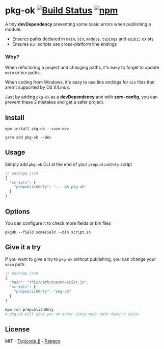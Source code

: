 # pkg-ok [![Build Status](https://travis-ci.org/typicode/pkg-ok.svg?branch=master)](https://travis-ci.org/typicode/pkg-ok) [![npm](https://img.shields.io/npm/v/pkg-ok.svg)](https://www.npmjs.com/package/pkg-ok)

A tiny __devDependency__ preventing some basic errors when publishing a module:

* Ensures paths declared in `main`, `bin`, `module`, `typings` and `es2015` exists
* Ensures `bin` scripts use cross-platform line endings

### Why?

When refactoring a project and changing paths, it's easy to forget to update `main` or `bin` paths.

When coding from Windows, it's easy to use line endings for `bin` files that aren't supported by OS X/Linux.

Just by adding `pkg-ok` as a __devDependency__ and with __zero-config__, you can prevent these 2 mistakes and get a safer project.

## Install

```
npm install pkg-ok --save-dev
```

```
yarn add pkg-ok --dev
```

## Usage

Simply add `pkg-ok` CLI at the end of your `prepublishOnly` script

```js
// package.json
{
  "scripts": {
    "prepublishOnly": "... && pkg-ok"
  }
}
```

## Options

You can configure it to check more fields or bin files

```
pkgOk --field someField --bin script.sh
```

## Give it a try

If you want to give a try to `pkg-ok` without publishing, you can change your `main` path:

```js
// package.json
{
  "main": "this/path/doesnt/exist.js",
  "scripts": {
    "prepublishOnly": "pkg-ok"
  }
}
```

```sh
npm run prepublishOnly
# pkg-ok will give you an error since main path doesn't exist
```

## License

MIT - [Typicode :cactus:](https://github.com/typicode) - [Patreon](https://patreon.com/typicode)
